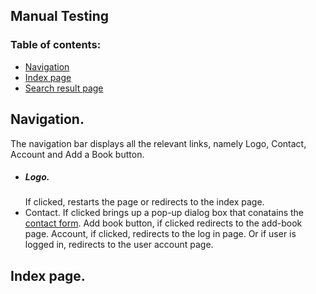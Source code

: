 ## Manual Testing

### Table of contents:
- [Navigation](#Navigation)
- [Index page](#index-page)
- [Search result page](#Search-result-page)


## Navigation.
The navigation bar displays all the relevant links, namely Logo, Contact, Account and Add a Book button.

* ##### Logo.
  If clicked, restarts the page or redirects to the index page.
* Contact. If clicked brings up a pop-up dialog box that conatains the [contact form](#contact-form).
Add book button, if clicked redirects to the add-book page.
Account, if clicked, redirects to the log in page. Or if user is logged in, redirects to the user account page.
## Index page.


